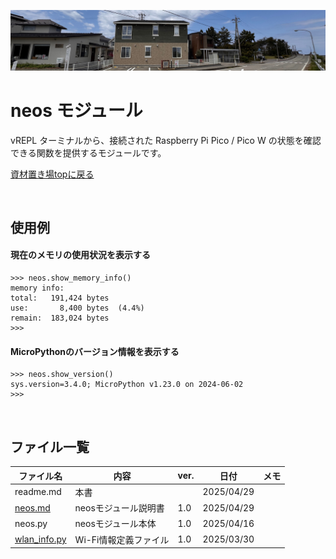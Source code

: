 ![alt text](image/image06.jpg)
# neos モジュール
vREPL ターミナルから、接続された Raspberry Pi Pico / Pico W の状態を確認できる関数を提供するモジュールです。

[資材置き場topに戻る](../)

<br>

## 使用例
#### 現在のメモリの使用状況を表示する

    >>> neos.show_memory_info()
    memory info:
    total:   191,424 bytes
    use:       8,400 bytes  (4.4%)
    remain:  183,024 bytes
    >>> 

#### MicroPythonのバージョン情報を表示する

    >>> neos.show_version()
    sys.version=3.4.0; MicroPython v1.23.0 on 2024-06-02
    >>> 

<br>

## ファイル一覧

| ファイル名                   | 内容                  | ver. | 日付       | メモ |
| ---------------------------- | --------------------- | ---- | ---------- | ---- |
| readme.md                    | 本書                  |      | 2025/04/29 |      |
| [neos.md](neos.md)           | neosモジュール説明書  | 1.0  | 2025/04/29 |      |
| neos.py                      | neosモジュール本体    | 1.0  | 2025/04/16 |      |
| [wlan_info.py](wlan_info.py) | Wi-Fi情報定義ファイル | 1.0  | 2025/03/30 |      |
